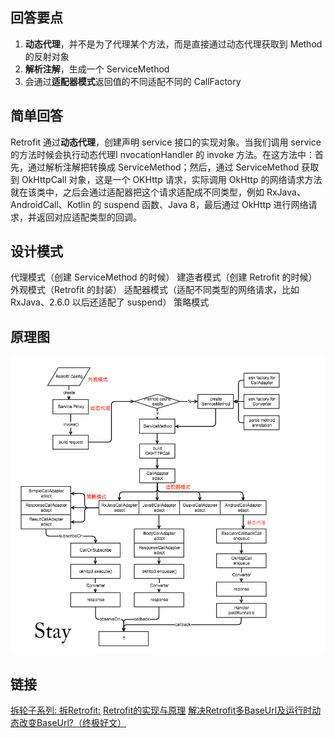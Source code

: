 ## 回答要点
1. **动态代理**，并不是为了代理某个方法，而是直接通过动态代理获取到 Method 的反射对象
2. **解析注解**，生成一个 ServiceMethod
3. 会通过**适配器模式**返回值的不同适配不同的 CallFactory


## 简单回答

Retrofit 通过**动态代理**，创建声明 service 接口的实现对象。当我们调用 service 的方法时候会执行动态代理I nvocationHandler 的 invoke 方法。在这方法中：首先，通过解析注解把转换成 ServiceMethod；然后，通过 ServiceMethod 获取到 OkHttpCall 对象，这是一个 OKHttp 请求，实际调用 OkHttp 的网络请求方法就在该类中，之后会通过适配器把这个请求适配成不同类型，例如 RxJava、AndroidCall、Kotlin 的 suspend 函数、Java 8，最后通过 OkHttp 进行网络请求，并返回对应适配类型的回调。

## 设计模式
代理模式（创建 ServiceMethod 的时候）
建造者模式（创建 Retrofit 的时候）
外观模式（Retrofit 的封装）
适配器模式（适配不同类型的网络请求，比如 RxJava、2.6.0 以后还适配了 suspend）
策略模式

## 原理图

<img src="../assets/Retrofit原理图.png"  />

## 链接
[拆轮子系列: 拆Retrofit:](https://blog.piasy.com/2016/06/25/Understand-Retrofit/index.html)
[Retrofit的实现与原理](https://www.kancloud.cn/aslai/interview-guide/1126403)
[解决Retrofit多BaseUrl及运行时动态改变BaseUrl?（终极好文）](https://www.jianshu.com/p/2919bdb8d09a)